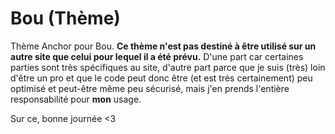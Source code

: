 # Bou (Thème)

Thème Anchor pour Bou.
**Ce thème n'est pas destiné à être utilisé sur un autre site que celui pour lequel il a été prévu.** D'une part car certaines parties sont très spécifiques au site, d'autre part parce que je suis (très) loin d'être un pro et que le code peut donc être (et est très certainement) peu optimisé et peut-être même peu sécurisé, mais j'en prends l'entière responsabilité pour **mon** usage.

Sur ce, bonne journée <3
